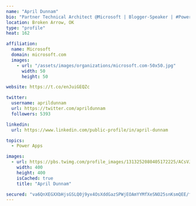 ```yaml
---
name: "April Dunnam"
bio: "Partner Technical Architect @Microsoft | Blogger-Speaker | #PowerApps, #PowerAutomate, #Office365, #SharePoint | #WIT | #Karaoke Queen"
location: Broken Arrow, OK
type: "profile"
heat: 162

affiliation:
  name: Microsoft
  domain: microsoft.com
  images:
    - url: "/assets/images/organizations/microsoft.com-50x50.jpg"
      width: 50
      height: 50

website: https://t.co/enJuiGEQZc

twitter:
  username: aprildunnam
  url: https://twitter.com/aprildunnam
  followers: 5393

linkedin:
  url: https://www.linkedin.com/public-profile/in/april-dunnam

topics:
  - Power Apps

images:
  - url: https://pbs.twimg.com/profile_images/1313252080405172225/ACsVJFqU_400x400.jpg
    width: 400
    height: 400
    isCached: true
    title: "April Dunnam"

secured: "va6QnXEGXXbHjsGSLQ0j9yx4OsXddGazSPWjEOAmYYMfXeSNO25snKsmQEE/fs1I/AM+25oReEW08KxVTlihR91Z6BoQoS4BQ//DBJyMlOVsoh95H5gm6XO4n4jm5dEQANqB9E9nU+3qh7P7+FBUD79MKKf4dC/+5gCZ+1AsZwN3PZWv3Dak3MHXMUrQlUiUJELQR1Ztq8FEoMdVulYJodwX8+YJbZ3fIpaq4Zaq4Em8Oj5bTLdzb4ADwxSyRaDDSSWBTF1KkhxOQbkNBUhbhQD+dKqxfiKs87awXxKMqZplPwEk6Q71/dvINWQbrKHI8zORHKiLkPT9tOC98QbNXK8Te4YMfidJCtoLgAdTBVTV9BRsOVQuyOBhVOd+CKJVOrvlYcTUWrFMQ6Lfq/MSUbcyQd5Dk9ZZs0Gig+CzyPg=;isQUN/bvOzokaCPNztDvAg=="
---
```


